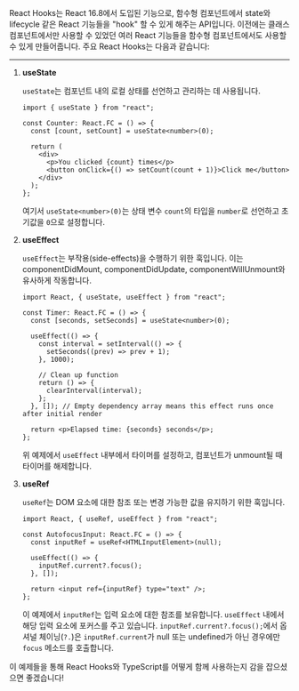 React Hooks는 React 16.8에서 도입된 기능으로, 함수형 컴포넌트에서 state와 lifecycle 같은 React 기능들을 "hook" 할 수 있게 해주는 API입니다. 이전에는 클래스 컴포넌트에서만 사용할 수 있었던 여러 React 기능들을 함수형 컴포넌트에서도 사용할 수 있게 만들어줍니다.
주요 React Hooks는 다음과 같습니다:

---

1. **useState**

   `useState`는 컴포넌트 내의 로컬 상태를 선언하고 관리하는 데 사용됩니다.

   ```tsx
   import { useState } from "react";

   const Counter: React.FC = () => {
     const [count, setCount] = useState<number>(0);

     return (
       <div>
         <p>You clicked {count} times</p>
         <button onClick={() => setCount(count + 1)}>Click me</button>
       </div>
     );
   };
   ```

   여기서 `useState<number>(0)`는 상태 변수 `count`의 타입을 `number`로 선언하고 초기값을 `0`으로 설정합니다.

2. **useEffect**

   `useEffect`는 부작용(side-effects)을 수행하기 위한 훅입니다. 이는 componentDidMount, componentDidUpdate, componentWillUnmount와 유사하게 작동합니다.

   ```tsx
   import React, { useState, useEffect } from "react";

   const Timer: React.FC = () => {
     const [seconds, setSeconds] = useState<number>(0);

     useEffect(() => {
       const interval = setInterval(() => {
         setSeconds((prev) => prev + 1);
       }, 1000);

       // Clean up function
       return () => {
         clearInterval(interval);
       };
     }, []); // Empty dependency array means this effect runs once after initial render

     return <p>Elapsed time: {seconds} seconds</p>;
   };
   ```

   위 예제에서 `useEffect` 내부에서 타이머를 설정하고, 컴포넌트가 unmount될 때 타이머를 해제합니다.

3. **useRef**

   `useRef`는 DOM 요소에 대한 참조 또는 변경 가능한 값을 유지하기 위한 훅입니다.

   ```tsx
   import React, { useRef, useEffect } from "react";

   const AutofocusInput: React.FC = () => {
     const inputRef = useRef<HTMLInputElement>(null);

     useEffect(() => {
       inputRef.current?.focus();
     }, []);

     return <input ref={inputRef} type="text" />;
   };
   ```

   이 예제에서 `inputRef`는 입력 요소에 대한 참조를 보유합니다. `useEffect` 내에서 해당 입력 요소에 포커스를 주고 있습니다. `inputRef.current?.focus();`에서 옵셔널 체이닝(`?.`)은 `inputRef.current`가 null 또는 undefined가 아닌 경우에만 `focus` 메소드를 호출합니다.

이 예제들을 통해 React Hooks와 TypeScript를 어떻게 함께 사용하는지 감을 잡으셨으면 좋겠습니다!
